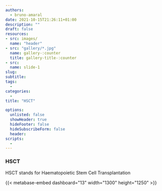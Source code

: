 ```yaml
---
authors:
  - bruno-amaral
date: 2021-10-15T21:26:11+01:00
description: ""
draft: false
resources: 
- src: images/
  name: "header"
- src: "gallery/*.jpg"
  name: gallery-:counter
  title: gallery-title-:counter
- src:
  name: slide-1
slug:
subtitle: 
tags: 
  - 
categories: 
  - 
title: "HSCT"

options:
  unlisted: false
  showHeader: true
  hideFooter: false
  hideSubscribeForm: false
  header:
scripts:
  -
---
```


<h3 id="HSCT">HSCT</h3>

<p>HSCT stands for Haematopoietic Stem Cell Transplantation</p>

<div class="row">
<div class="col-md-10 mx-auto">

{{< metabase-embed dashboard="13" width="1300" height="1250" >}}

</div>
</div>